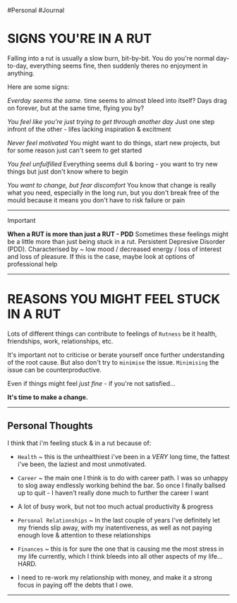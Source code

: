 #Personal #Journal

# SIGNS YOU'RE IN A RUT

Falling into a rut is usually a slow burn, bit-by-bit. You do you're normal day-to-day, everything seems fine, then suddenly theres no enjoyment in anything.

Here are some signs:

*Everday seems the same.*
time seems to almost bleed into itself? Days drag on forever, but at the same time, flying you by?

*You feel like you're just trying to get through another day*
Just one step infront of the other - lifes lacking inspiration & excitment

*Never feel motivated*
You might want to do things, start new projects, but for some reason just can't seem to get started

*You feel unfulfilled*
Everything seems dull & boring - you want to try new things but just don't know where to begin

*You want to change, but fear discomfort*
You know that change is really what you need, especially in the long run, but you don't break free of the mould because it means you don't have to risk failure or pain

- - -
>[!important] 
>**When a RUT is more than just a RUT - PDD**
> Sometimes these feelings might be a little more than just being stuck in a rut. Persistent Depresive Disorder (PDD). 
>Characterised by ~ low mood / decreased energy / loss of interest and loss of pleasure. If this is the case, maybe look at options of professional help

- - -
# REASONS YOU MIGHT FEEL STUCK IN A RUT

Lots of different things can contribute to feelings of `Rutness`
be it health, friendships, work, relationships, etc.

It's important not to criticise or berate yourself once further understanding of the root cause. But also don't try to `minimise` the issue. `Minimising` the issue can be counterproductive.

Even if things might feel *just fine* - if you're not satisfied...

**It's time to make a change.**

- - -
## Personal Thoughts
I think that i'm feeling stuck & in a rut because of:

* `Health` ~ this is the unhealthiest i've been in a *VERY* long time, the fattest i've been, the laziest and most unmotivated.

* `Career` ~ the main one I think is to do with career path. I was so unhappy to slog away endlessly working behind the bar. So once I finally ballsed up to quit - I haven't really done much to further the career I want
 
 - A lot of busy work, but not too much actual productivity & progress
  
* `Personal Relationships` ~ In the last couple of years I've definitely let my friends slip away, with my inatentiveness, as well as not paying enough love & attention to these relationships

* `Finances` ~ this is for sure the one that is causing me the most stress in my life currently, which I think bleeds into all other aspects of my life... HARD.
 
 - I need to re-work my relationship with money, and make it a strong focus in paying off the debts that I owe.
 
- - -
# 

